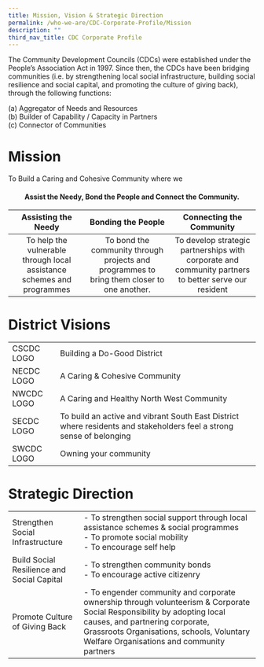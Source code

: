 ```yaml
---
title: Mission, Vision & Strategic Direction
permalink: /who-we-are/CDC-Corporate-Profile/Mission
description: ""
third_nav_title: CDC Corporate Profile
---
```

The Community Development Councils (CDCs) were established under the People’s Association Act in 1997. Since then, the CDCs have been bridging communities (i.e. by strengthening local social infrastructure, building social resilience and social capital, and promoting the culture of giving back), through the following functions:

(a) Aggregator of Needs and Resources <br>
(b) Builder of Capability / Capacity in Partners <br>
(c) Connector of Communities 

# Mission
To Build a Caring and Cohesive Community where we 
#### <center>Assist the Needy, Bond the People and Connect the Community.</center>



| <center>Assisting the Needy </center> | <center>Bonding the People</center> | <center>Connecting the Community</center> |
| -------- | -------- | -------- |
| <center>To help the vulnerable through local assistance schemes and programmes </center>    | <center>To bond the community through projects and programmes to bring them closer to one another.</center> | <center>To develop strategic partnerships with corporate and community partners to better serve our resident    </center> |


# District Visions


| | |
| -------- | -------- | 
| CSCDC LOGO | Building a Do-Good District |
| NECDC  LOGO | A Caring & Cohesive Community     |
| NWCDC LOGO| A Caring and Healthy North West Community | 
| SECDC   LOGO | To build an active and vibrant South East District where residents and stakeholders feel a strong sense of belonging   |
| SWCDC  LOGO   | Owning your community     |

# Strategic Direction
| | |
| -------- | -------- | 
| Strengthen Social Infrastructure| - To strengthen social support through local assistance schemes & social programmes <br>- To promote social mobility <br>- To encourage self help |
| Build Social Resilience and Social Capital| - To strengthen community bonds <br>- To encourage active citizenry |
| Promote Culture of Giving Back|  - To engender community and corporate ownership through volunteerism & Corporate Social Responsibility by adopting local causes, and partnering corporate, Grassroots Organisations, schools, Voluntary Welfare Organisations and community partners |